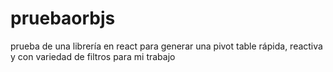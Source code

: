 # pruebaorbjs

prueba de una librería en react para generar una pivot table rápida, reactiva y con variedad de filtros para mi trabajo